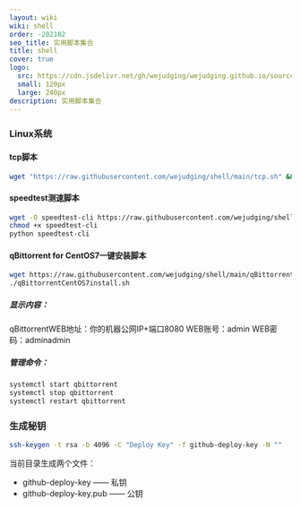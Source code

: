 ```yaml
---
layout: wiki
wiki: shell
order: -202102
seo_title: 实用脚本集合
title: shell
cover: true
logo:
  src: https://cdn.jsdelivr.net/gh/wejudging/wejudging.github.io/source/images/shell.png
  small: 120px
  large: 240px
description: 实用脚本集合
---
```

### Linux系统

#### tcp脚本

```bash
wget "https://raw.githubusercontent.com/wejudging/shell/main/tcp.sh" && chmod +x tcp.sh && ./tcp.sh
```

#### speedtest测速脚本

```bash
wget -O speedtest-cli https://raw.githubusercontent.com/wejudging/shell/main/speedtest.py
chmod +x speedtest-cli
python speedtest-cli
```

#### qBittorrent for CentOS7一键安装脚本

```bash
wget https://raw.githubusercontent.com/wejudging/shell/main/qBittorrentCentOS7install.sh && chmod +x qBittorrentCentOS7install.sh
./qBittorrentCentOS7install.sh
```

##### 显示内容：

qBittorrentWEB地址：你的机器公网IP+端口8080
WEB账号：admin
WEB密码：adminadmin

##### 管理命令：
```bash
systemctl start qbittorrent
systemctl stop qbittorrent
systemctl restart qbittorrent
```

### 生成秘钥

```bash
ssh-keygen -t rsa -b 4096 -C "Deploy Key" -f github-deploy-key -N ""
```

当前目录生成两个文件：
- github-deploy-key —— 私钥
- github-deploy-key.pub —— 公钥


